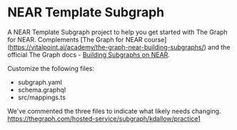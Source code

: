 # NEAR Template Subgraph

A NEAR Template Subgraph project to help you get started with The Graph for NEAR. Complements [The Graph for NEAR course] (https://vitalpoint.ai/academy/the-graph-near-building-subgraphs/) and the official The Graph docs - [Building Subgraphs on NEAR](https://thegraph.com/docs/supported-networks/near).

Customize the following files:
- subgraph.yaml
- schema.graphql
- src/mappings.ts

We've commented the three files to indicate what likely needs changing.
https://thegraph.com/hosted-service/subgraph/kdallow/practice1
